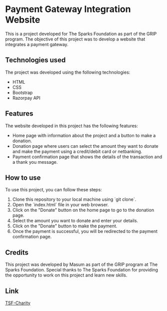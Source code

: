 # Payment Gateway Integration Website

This is a project developed for The Sparks Foundation as part of the GRIP program. The objective of this project was to develop a website that integrates a payment gateway.<br>

## Technologies used
The project was developed using the following technologies:<br>
<ul>
<li>HTML</li>
<li>CSS</li>
<li>Bootstrap</li>
<li>Razorpay API</li>
</ul>

## Features
The website developed in this project has the following features:<br>
<ul>
<li>Home page with information about the project and a button to make a donation.</li>
<li>Donation page where users can select the amount they want to donate and make the payment using a credit/debit card or netbanking.</li>
<li>Payment confirmation page that shows the details of the transaction and a thank you message.</li>
</ul>

## How to use
To use this project, you can follow these steps:<br>
<ol>
<li>Clone this repository to your local machine using `git clone`.</li>
<li>Open the `index.html` file in your web browser.</li>
<li>Click on the "Donate" button on the home page to go to the donation page.</li>
<li>Select the amount you want to donate and enter your details.</li>
<li>Click on the "Donate" button to make the payment.</li>
<li>Once the payment is successful, you will be redirected to the payment confirmation page.</li>
</ol>

## Credits
This project was developed by Masum as part of the GRIP program at The Sparks Foundation. Special thanks to The Sparks Foundation for providing the opportunity to work on this project and learn new skills.

## Link
[TSF-Charity](http://masumraza.me/TSF-Charity.github.io/)
